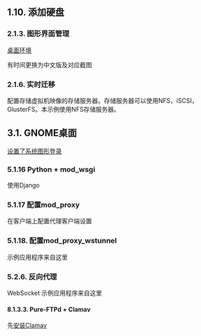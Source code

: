 

## 1.10. 添加硬盘

### 2.1.3. 图形界面管理

[桌面环境](https://www.server-world.info/en/note?os=CentOS_7&p=x)

有时间更换为中文版及对应截图

### 2.1.6. 实时迁移

配置存储虚拟机映像的存储服务器。存储服务器可以使用NFS，iSCSI，GlusterFS。本示例使用NFS存储服务器。

## 3.1. GNOME桌面

[设置了系统图形登录](https://www.server-world.info/en/note?os=CentOS_7&p=runlevel)


### 5.1.16 Python + mod_wsgi

使用Django

### 5.1.17 配置mod_proxy

在客户端上配置代理客户端设置

### 5.1.18. 配置mod_proxy_wstunnel

示例应用程序来自这里

### 5.2.6. 反向代理

WebSocket 示例应用程序来自这里

#### 8.1.3.3. Pure-FTPd + Clamav

先[安装Clamav](https://www.server-world.info/en/note?os=CentOS_7&p=clamav)




















